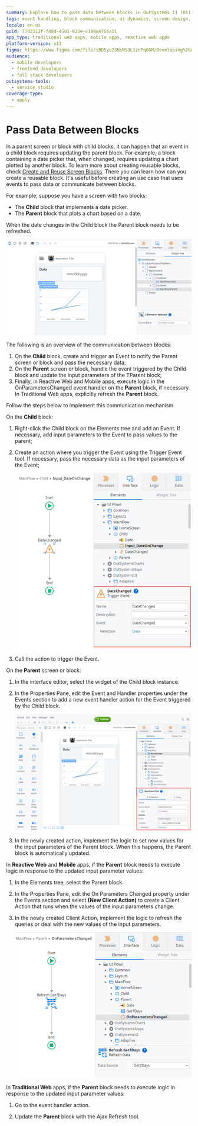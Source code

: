 ```yaml
---
summary: Explore how to pass data between blocks in OutSystems 11 (O11) to update UI components dynamically.
tags: event handling, block communication, ui dynamics, screen design, data binding
locale: en-us
guid: 77d2313f-f484-4581-825e-c198e4756a11
app_type: traditional web apps, mobile apps, reactive web apps
platform-version: o11
figma: https://www.figma.com/file/iBD5yo23NiW53L1zdPqGGM/Developing%20an%20Application?node-id=201:12
audience:
  - mobile developers
  - frontend developers
  - full stack developers
outsystems-tools:
  - service studio
coverage-type:
  - apply
---
```


# Pass Data Between Blocks

In a parent screen or block with child blocks, it can happen that an event in a child block requires updating the parent block. For example, a block containing a date picker that, when changed, requires updating a chart plotted by another block. To learn more about creating reusable blocks, check [Create and Reuse Screen Blocks](block-create-reuse.md). There you can learn how can you create a reusable block. It's useful before creating an use case that uses events to pass data or communicate between blocks.

For example, suppose you have a screen with two blocks:

* The **Child** block that implements a date picker.
* The **Parent** block that plots a chart based on a date.

When the date changes in the Child block the Parent block needs to be refreshed.

![Diagram showing communication between child block with date picker and parent block with chart](images/block-communicate-1.png "Source and Target Block Communication")

The following is an overview of the communication between blocks:

1. On the **Child** block, create and trigger an Event to notify the Parent screen or block and pass the necessary data;
1. On the **Parent** screen or block, handle the event triggered by the Child block and update the input parameters of the TParent block;
1. Finally, in Reactive Web and Mobile apps, execute logic in the OnParametersChanged event handler on the **Parent** block, if necessary. In Traditional Web apps, explicitly refresh the **Parent** block.

Follow the steps below to implement this communication mechanism.

On the **Child** block:

1. Right-click the Child block on the Elements tree and add an Event. If necessary, add input parameters to the Event to pass values to the parent;

1. Create an action where you trigger the Event using the Trigger Event tool. If necessary, pass the necessary data as the input parameters of the Event;

    ![Screenshot of adding an event to the Child block in the Elements tree](images/block-communicate-2.png "Creating an Event in Child Block")

1. Call the action to trigger the Event.

On the **Parent** screen or block:

1. In the interface editor, select the widget of the Child block instance.

1. In the Properties Pane, edit the Event and Handler properties under the Events section to add a new event handler action for the Event triggered by the Child block.

    ![Screenshot showing the editing of Event and Handler properties in the Properties Pane](images/block-communicate-3.png "Editing Event and Handler Properties")

1. In the newly created action, implement the logic to set new values for the input parameters of the Parent block. When this happens, the Parent block is automatically updated.

In **Reactive Web** and **Mobile** apps, if the **Parent** block needs to execute logic in response to the updated input parameter values:

1. In the Elements tree, select the Parent block.

1. In the Properties Pane, edit the On Parameters Changed property under the Events section and select **(New Client Action)** to create a Client Action that runs when the values of the input parameters change.

1. In the newly created Client Action, implement the logic to refresh the queries or deal with the new values of the input parameters.

    ![Screenshot of creating a new Client Action for the Parent block in response to parameter changes](images/block-communicate-4.png "Creating a Client Action for Parent Block")

In **Traditional Web** apps, if the **Parent** block needs to execute logic in response to the updated input parameter values:

1. Go to the event handler action.

1. Update the **Parent** block with the Ajax Refresh tool.
